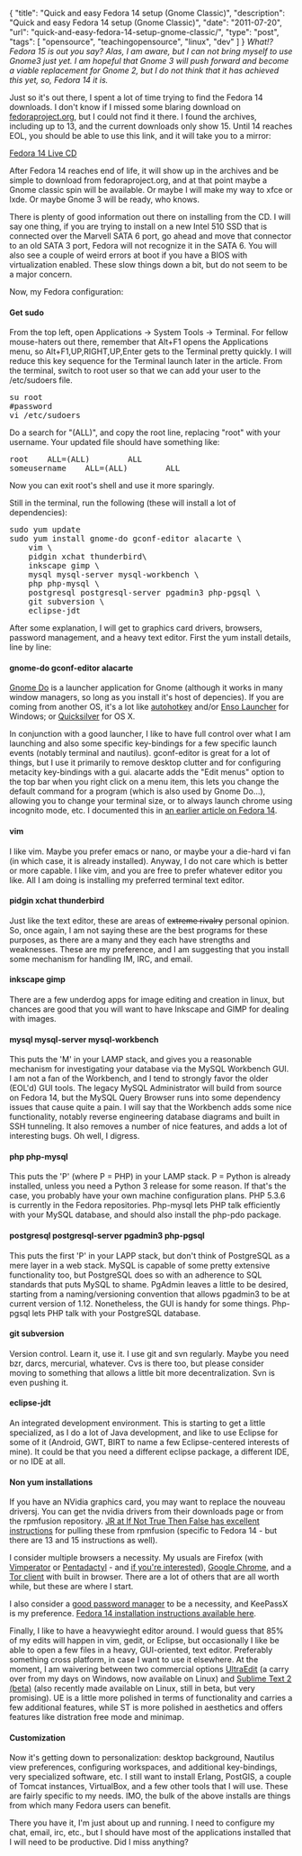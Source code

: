 {
  "title": "Quick and easy Fedora 14 setup (Gnome Classic)",
  "description": "Quick and easy Fedora 14 setup (Gnome Classic)",
  "date": "2011-07-20",
  "url": "quick-and-easy-fedora-14-setup-gnome-classic/",
  "type": "post",
  "tags": [
    "opensource",
    "teachingopensource",
    "linux",
    "dev"
  ]
}
_What!? Fedora 15 is out you say?  Alas, I am aware, but I can not bring myself to use Gnome3 just yet.  I am hopeful that Gnome 3 will push forward and become a viable replacement for Gnome 2, but I do not think that it has achieved this yet, so, Fedora 14 it is._

Just so it's out there, I spent a lot of time trying to find the Fedora 14 downloads.  I don't know if I missed some blaring download on [fedoraproject.org](http://fedoraproject.org), but I could not find it there.  I found the archives, including up to 13, and the current downloads only show 15\.  Until 14 reaches EOL, you should be able to use this link, and it will take you to a mirror:

[Fedora 14 Live CD](http://download.fedoraproject.org/pub/fedora/linux/releases/14/Live/)

After Fedora 14 reaches end of life, it will show up in the archives and be simple to download from fedoraproject.org, and at that point maybe a Gnome classic spin will be available.  Or maybe I will make my way to xfce or lxde.  Or maybe Gnome 3 will be ready, who knows.

There is plenty of good information out there on installing from the CD.  I will say one thing, if you are trying to install on a new Intel 510 SSD that is connected over the Marvell SATA 6 port, go ahead and move that connector to an old SATA 3 port, Fedora will not recognize it in the SATA 6\.  You will also see a couple of weird errors at boot if you have a BIOS with virtualization enabled.  These slow things down a bit, but do not seem to be a major concern.

Now, my Fedora configuration:

#### Get sudo

From the top left, open Applications -> System Tools -> Terminal.  For fellow mouse-haters out there, remember that Alt+F1 opens the Applications menu, so Alt+F1,UP,RIGHT,UP,Enter gets to the Terminal pretty quickly.  I will reduce this key sequence for the Terminal launch later in the article.  From the terminal, switch to root user so that we can add your user to the /etc/sudoers file.  

<pre>
su root
#password
vi /etc/sudoers
</pre>

Do a search for "(ALL)", and copy the root line, replacing "root" with your username.  Your updated file should have something like:

<pre>
root    ALL=(ALL)        ALL
someusername    ALL=(ALL)        ALL
</pre>

Now you can exit root's shell and use it more sparingly.

Still in the terminal, run the following (these will install a lot of dependencies):

<pre>
sudo yum update
sudo yum install gnome-do gconf-editor alacarte \
    vim \
    pidgin xchat thunderbird\
    inkscape gimp \
    mysql mysql-server mysql-workbench \
    php php-mysql \
    postgresql postgresql-server pgadmin3 php-pgsql \
    git subversion \
    eclipse-jdt 
</pre>

After some explanation, I will get to graphics card drivers, browsers, password management, and a heavy text editor.  First the yum install details, line by line:

#### gnome-do gconf-editor alacarte

[Gnome Do](http://do.davebsd.com/) is a launcher application for Gnome (although it works in many window managers, so long as you install it's host of depencies).  If you are coming from another OS, it's a lot like [autohotkey](http://www.autohotkey.com/) and/or [Enso Launcher](http://humanized.com/enso/launcher/) for Windows; or [Quicksilver](http://www.blacktree.com/) for OS X.  

In conjunction with a good launcher, I like to have full control over what I am launching and also some specific key-bindings for a few specific launch events (notably terminal and nautilus).  gconf-editor is great for a lot of things, but I use it primarily to remove desktop clutter and for configuring metacity key-bindings with a gui.  alacarte adds the "Edit menus" option to the top bar when you right click on a menu item, this lets you change the default command for a program (which is also used by Gnome Do...), allowing you to change your terminal size, or to always launch chrome using incognito mode, etc.  I documented this in [an earlier article on Fedora 14](http://imperialwicket.com/customize-gnome-menu-items-in-fedora-14).

#### vim

I like vim.  Maybe you prefer emacs or nano, or maybe your a die-hard vi fan (in which case, it is already installed).  Anyway, I do not care which is better or more capable.  I like vim, and you are free to prefer whatever editor you like.  All I am doing is installing my preferred terminal text editor.

#### pidgin xchat thunderbird

Just like the text editor, these are areas of <strike>extreme rivalry</strike> personal opinion.  So, once again, I am not saying these are the best programs for these purposes, as there are a many and they each have strengths and weaknesses.  These are my preference, and I am suggesting that you install some mechanism for handling IM, IRC, and email.

#### inkscape gimp

There are a few underdog apps for image editing and creation in linux, but chances are good that you will want to have Inkscape and GIMP for dealing with images.  

#### mysql mysql-server mysql-workbench

This puts the 'M' in your LAMP stack, and gives you a reasonable mechanism for investigating your database via the MySQL Workbench GUI.  I am not a fan of the Workbench, and I tend to strongly favor the older (EOL'd) GUI tools.  The legacy MySQL Administrator will build from source on Fedora 14, but the MySQL Query Browser runs into some dependency issues that cause quite a pain.  I will say that the Workbench adds some nice functionality, notably reverse engineering database diagrams and built in SSH tunneling.  It also removes a number of nice features, and adds a lot of interesting bugs.  Oh well, I digress.

#### php php-mysql

This puts the 'P' (where P = PHP) in your LAMP stack.  P = Python is already installed, unless you need a Python 3 release for some reason.  If that's the case, you probably have your own machine configuration plans.  PHP 5.3.6 is currently in the Fedora repositories.  Php-mysql lets PHP talk efficiently with your MySQL database, and should also install the php-pdo package.

#### postgresql postgresql-server pgadmin3 php-pgsql

This puts the first 'P' in your LAPP stack, but don't think of PostgreSQL as a mere layer in a web stack.  MySQL is capable of some pretty extensive functionality too, but PostgreSQL does so with an adherence to SQL standards that puts MySQL to shame.  PgAdmin leaves a little to be desired, starting from a naming/versioning convention that allows pgadmin3 to be at current version of 1.12\.  Nonetheless, the GUI is handy for some things.  Php-pgsql lets PHP talk with your PostgreSQL database.

#### git subversion

Version control.  Learn it, use it.  I use git and svn regularly.  Maybe you need bzr, darcs, mercurial, whatever.  Cvs is there too, but please consider moving to something that allows a little bit more decentralization.  Svn is even pushing it.

#### eclipse-jdt

An integrated development environment.  This is starting to get a little specialized, as I do a lot of Java development, and like to use Eclipse for some of it (Android, GWT, BIRT to name a few Eclipse-centered interests of mine).  It could be that you need a different eclipse package, a different IDE, or no IDE at all.  

#### Non yum installations

If you have an NVidia graphics card, you may want to replace the nouveau driversj.  You can get the nvidia drivers from their downloads page or from the rpmfusion repository.  [JR at If Not True Then False has excellent instructions](http://www.if-not-true-then-false.com/2010/fedora-14-nvidia-drivers-install-guide-disable-nouveau-driver/) for pulling these from rpmfusion (specific to Fedora 14 - but there are 13 and 15 instructions as well).

I consider multiple browsers a necessity.  My usuals are Firefox (with [Vimperator](http://vimperator.org/vimperator) or [Pentadactyl](http://dactyl.sourceforge.net/pentadactyl/) - and [if you're interested](http://superuser.com/questions/261174/whats-the-difference-between-vimperator-and-pentadactyl)), [Google Chrome](http://www.google.com/chrome?platform=linux), and a [Tor client](https://www.torproject.org/) with built in browser.  There are a lot of others that are all worth while, but these are where I start.

I also consider a [good password manager](http://imperialwicket.com/the-best-and-worst-password-managers) to be a necessity, and KeePassX is my preference.  [Fedora 14 installation instructions available here](http://imperialwicket.com/installing-keepassx-on-fedora-14).

Finally, I like to have a heavywieght editor around.  I would guess that 85% of my edits will happen in vim, gedit, or Eclipse, but occasionally I like be able to open a few files in a heavy, GUI-oriented, text editor.  Preferably something cross platform, in case I want to use it elsewhere.  At the moment, I am waivering between two commercial options [UltraEdit](http://www.ultraedit.com/index.html) (a carry over from my days on Windows, now available on Linux) and [Sublime Text 2 (beta)](http://www.sublimetext.com/) (also recently made available on Linux, still in beta, but very promising).  UE is a little more polished in terms of functionality and carries a few additional features, while ST is more polished in aesthetics and offers features like distration free mode and minimap.

#### Customization

Now it's getting down to personalization: desktop background, Nautilus view preferences, configuring workspaces, and additional key-bindings, very specialized software, etc.  I still want to install Erlang, PostGIS, a couple of Tomcat instances, VirtualBox, and a few other tools that I will use.  These are fairly specific to my needs.  IMO, the bulk of the above installs are things from which many Fedora users can benefit.  

There you have it, I'm just about up and running.  I need to configure my chat, email, irc, etc., but I should have most of the applications installed that I will need to be productive.  Did I miss anything?  
